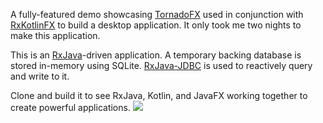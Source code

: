 A fully-featured demo showcasing [TornadoFX](https://github.com/edvin/tornadofx) used in conjunction with [RxKotlinFX](https://github.com/thomasnield/RxKotlinFX) to build a desktop application. It only took me two nights to make this application.


This is an [RxJava](https://github.com/ReactiveX/RxJava)-driven application. A temporary backing database is stored in-memory using SQLite.  [RxJava-JDBC](https://github.com/davidmoten/rxjava-jdbc) is used to reactively query and write to it. 

Clone and build it to see RxJava, Kotlin, and JavaFX working together to create powerful applications. 
![](http://i.imgur.com/UJxxemy.gif)
